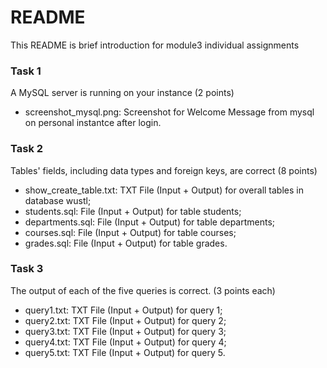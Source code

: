 # README #

This README is brief introduction for module3 individual assignments

### Task 1 ###
A MySQL server is running on your instance (2 points)

* screenshot_mysql.png: Screenshot for Welcome Message from mysql on personal instantce after login.

### Task 2 ###
Tables' fields, including data types and foreign keys, are correct (8 points)

* show_create_table.txt: TXT File (Input + Output) for overall tables in database wustl;
* students.sql: File (Input + Output) for table students;
* departments.sql: File (Input + Output) for table departments;
* courses.sql: File (Input + Output) for table courses;
* grades.sql: File (Input + Output) for table grades.

### Task 3 ###
The output of each of the five queries is correct. (3 points each)

* query1.txt: TXT File (Input + Output) for query 1;
* query2.txt: TXT File (Input + Output) for query 2;
* query3.txt: TXT File (Input + Output) for query 3;
* query4.txt: TXT File (Input + Output) for query 4;
* query5.txt: TXT File (Input + Output) for query 5.
